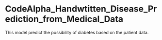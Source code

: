 # CodeAlpha_Handwtitten_Disease_Prediction_from_Medical_Data
This model predict the possibility of diabetes based on the patient data.
